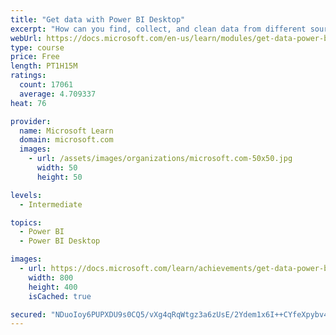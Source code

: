 ```yaml
---
title: "Get data with Power BI Desktop"
excerpt: "How can you find, collect, and clean data from different sources? Power BI is a tool for making sense of your data. You will learn tricks to make data-gathering easier."
webUrl: https://docs.microsoft.com/en-us/learn/modules/get-data-power-bi/
type: course
price: Free
length: PT1H15M
ratings:
  count: 17061
  average: 4.709337
heat: 76

provider:
  name: Microsoft Learn
  domain: microsoft.com
  images:
    - url: /assets/images/organizations/microsoft.com-50x50.jpg
      width: 50
      height: 50

levels:
  - Intermediate

topics:
  - Power BI
  - Power BI Desktop

images:
  - url: https://docs.microsoft.com/learn/achievements/get-data-power-bi-desktop-social.png
    width: 800
    height: 400
    isCached: true

secured: "NDuoIoy6PUPXDU9s0CQ5/vXg4qRqWtgz3a6zUsE/2Ydem1x6I++CYfeXpybv4PBLF4RxH8F7APOgFamFgZ9m6KQWHj2Gsy8GIu6/bP6FhdmrPl6DLsDTeimyvLRC18ucsL87Gur2blHbC9IzhMM+/uoON9xlYMMnVMMczYmjyuvmVaQz7iUFMGNZCdKvuy5CettO/jFe2t78GBvH4jOgcHM+omMbw/iSMciXeYS0lotZ0quvm2ohM9VKGUTo5b950mA3up/Rm271ATtSoqFPta04LPQofyiN+ocKhFqMPqVfKFbUzqyj30Ag9+ukiVpVPUWTCQSK9nwIT3nla85GkQVWXOgWvw6+oYz8rksPtXBKGp/XsK0b+35BGrBhJ7Cps1i2znTGwM/KbUhFez41cCcIipcX9q+8JkPa2/tNAK1kGiVeq9uKyA5VN8OWTD7V;SEpOt3m1Ro7bPfDDjjTtZA=="
---
```


